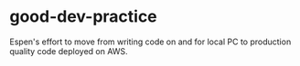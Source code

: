 # good-dev-practice
Espen's effort to move from writing code on and for local PC to production quality code deployed on AWS.
